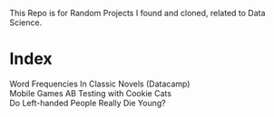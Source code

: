 This Repo is for Random Projects I found and cloned, related to Data Science. 

# Index 
Word Frequencies In Classic Novels (Datacamp) <br>
Mobile Games AB Testing with Cookie Cats <br>
Do Left-handed People Really Die Young? <br>
